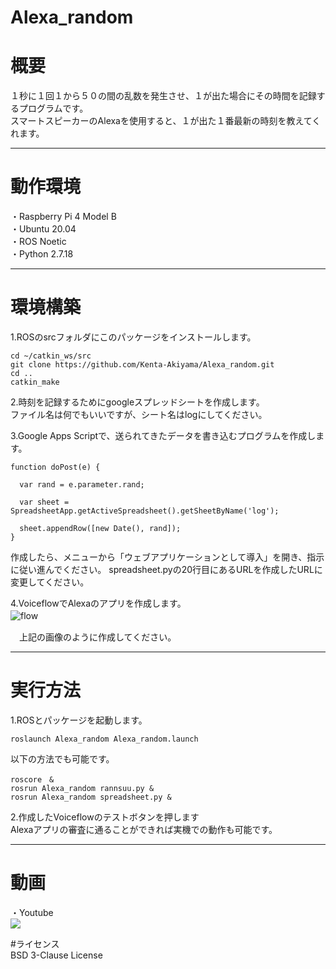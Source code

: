 # Alexa_random  

# 概要  
１秒に１回１から５０の間の乱数を発生させ、１が出た場合にその時間を記録するプログラムです。  
スマートスピーカーのAlexaを使用すると、１が出た１番最新の時刻を教えてくれます。  

---

# 動作環境  
・Raspberry Pi 4 Model B    
・Ubuntu 20.04  
・ROS Noetic  
・Python 2.7.18  

---

# 環境構築  
1.ROSのsrcフォルダにこのパッケージをインストールします。  
```
cd ~/catkin_ws/src  
git clone https://github.com/Kenta-Akiyama/Alexa_random.git  
cd ..  
catkin_make  
```

2.時刻を記録するためにgoogleスプレッドシートを作成します。  
  ファイル名は何でもいいですが、シート名はlogにしてください。  
  
3.Google Apps Scriptで、送られてきたデータを書き込むプログラムを作成します。  
```
function doPost(e) {

  var rand = e.parameter.rand;  

  var sheet = SpreadsheetApp.getActiveSpreadsheet().getSheetByName('log');  

  sheet.appendRow([new Date(), rand]);  
}  
```
  作成したら、メニューから「ウェブアプリケーションとして導入」を開き、指示に従い進んでください。
  spreadsheet.pyの20行目にあるURLを作成したURLに変更してください。
  
4.VoiceflowでAlexaのアプリを作成します。  
![flow](https://i.gyazo.com/21ae26e2f805be880c6a57a3fe7f0324.png)　　

　上記の画像のように作成してください。
 
 
---

# 実行方法  
1.ROSとパッケージを起動します。  
```
roslaunch Alexa_random Alexa_random.launch  
```
以下の方法でも可能です。  
```
roscore　&  
rosrun Alexa_random rannsuu.py &  
rosrun Alexa_random spreadsheet.py &  
```

2.作成したVoiceflowのテストボタンを押します  
  Alexaアプリの審査に通ることができれば実機での動作も可能です。  

---

# 動画  
・Youtube  
[<img src=https://i.gyazo.com/ba68dda0f6cefacc1bce6efb195132b4.png>](https://youtu.be/XsgV7s5SGYI) 


#ライセンス  
BSD 3-Clause License  
